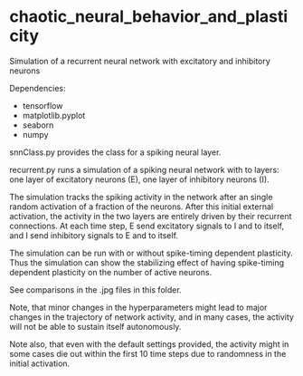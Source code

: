 # chaotic_neural_behavior_and_plasticity

Simulation of a recurrent neural network with excitatory and inhibitory neurons

Dependencies:
- tensorflow
- matplotlib.pyplot
- seaborn
- numpy


snnClass.py provides the class for a spiking neural layer.

recurrent.py runs a simulation of a spiking neural network with to layers:
one layer of excitatory neurons (E), one layer of inhibitory neurons (I).

The simulation tracks the spiking activity in the network after an single random activation of a fraction of the neurons. After this initial external activation, the activity in the two layers are entirely driven by their recurrent connections.
At each time step, E send excitatory signals to I and to itself, and I send inhibitory signals to E and to itself.

The simulation can be run with or without spike-timing dependent plasticity.
Thus the simulation can show the stabilizing effect of having spike-timing dependent plasticity on the number of active neurons.

See comparisons in the .jpg files in this folder.

Note, that minor changes in the hyperparameters might lead to major changes in the trajectory of network activity, and in many cases, the activity will not be able to sustain itself autonomously.

Note also, that even with the default settings provided, the activity might in some cases die out within the first 10 time steps due to randomness in the initial activation.


